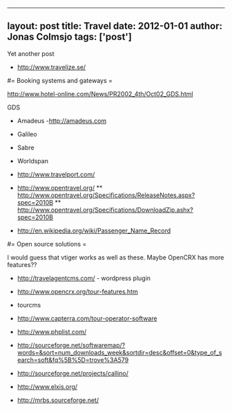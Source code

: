 
---
layout: post
title: Travel
date: 2012-01-01
author: Jonas Colmsjo
tags: ['post']
---

Yet another post







* http://www.travelize.se/


#= Booking systems and gateways =

http://www.hotel-online.com/News/PR2002_4th/Oct02_GDS.html

GDS
* Amadeus -http://amadeus.com
* Galileo
* Sabre
* Worldspan


* http://www.travelport.com/

* http://www.opentravel.org/
** http://www.opentravel.org/Specifications/ReleaseNotes.aspx?spec=2010B
** http://www.opentravel.org/Specifications/DownloadZip.ashx?spec=2010B

* http://en.wikipedia.org/wiki/Passenger_Name_Record


#= Open source solutions =

I would guess that vtiger works as well as these. Maybe OpenCRX has more features??

* http://travelagentcms.com/ - wordpress plugin

* http://www.opencrx.org/tour-features.htm

* tourcms

* http://www.capterra.com/tour-operator-software

* http://www.phplist.com/

* http://sourceforge.net/softwaremap/?words=&sort=num_downloads_week&sortdir=desc&offset=0&type_of_search=soft&fq%5B%5D=trove%3A579

* http://sourceforge.net/projects/callino/

* http://www.elxis.org/

* http://mrbs.sourceforge.net/
